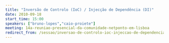 ```yaml
---
title: "Inversão de Controlo (IoC) / Injecção de Dependência (DI)"
date: 2010-09-18
start_time: 15:00
speakers: ["bruno-lopes","caio-proiete"]
meeting: 14a-reuniao-presencial-da-comunidade-netponto-em-lisboa
redirect_from: /sessao/inversao-de-controlo-ioc-injeccao-de-dependencia-di/
---
```



